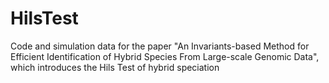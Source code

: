 # HilsTest
Code and simulation data for the paper "An Invariants-based Method for Efficient Identification of Hybrid Species From Large-scale Genomic Data", which introduces the Hils Test of hybrid speciation

